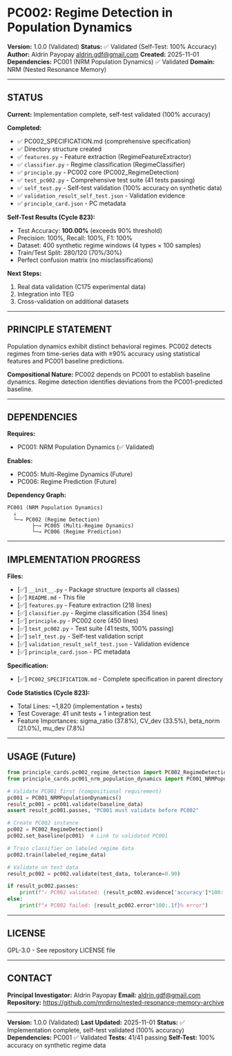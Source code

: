 # PC002: Regime Detection in Population Dynamics

**Version:** 1.0.0 (Validated)
**Status:** ✅ Validated (Self-Test: 100% Accuracy)
**Author:** Aldrin Payopay <aldrin.gdf@gmail.com>
**Created:** 2025-11-01
**Dependencies:** PC001 (NRM Population Dynamics) ✅ Validated
**Domain:** NRM (Nested Resonance Memory)

---

## STATUS

**Current:** Implementation complete, self-test validated (100% accuracy)

**Completed:**
- ✅ PC002_SPECIFICATION.md (comprehensive specification)
- ✅ Directory structure created
- ✅ `features.py` - Feature extraction (RegimeFeatureExtractor)
- ✅ `classifier.py` - Regime classification (RegimeClassifier)
- ✅ `principle.py` - PC002 core (PC002_RegimeDetection)
- ✅ `test_pc002.py` - Comprehensive test suite (41 tests passing)
- ✅ `self_test.py` - Self-test validation (100% accuracy on synthetic data)
- ✅ `validation_result_self_test.json` - Validation evidence
- ✅ `principle_card.json` - PC metadata

**Self-Test Results (Cycle 823):**
- Test Accuracy: **100.00%** (exceeds 90% threshold)
- Precision: 100%, Recall: 100%, F1: 100%
- Dataset: 400 synthetic regime windows (4 types × 100 samples)
- Train/Test Split: 280/120 (70%/30%)
- Perfect confusion matrix (no misclassifications)

**Next Steps:**
1. Real data validation (C175 experimental data)
2. Integration into TEG
3. Cross-validation on additional datasets

---

## PRINCIPLE STATEMENT

Population dynamics exhibit distinct behavioral regimes. PC002 detects regimes from time-series data with ≥90% accuracy using statistical features and PC001 baseline predictions.

**Compositional Nature:** PC002 depends on PC001 to establish baseline dynamics. Regime detection identifies deviations from the PC001-predicted baseline.

---

## DEPENDENCIES

**Requires:**
- PC001: NRM Population Dynamics (✅ Validated)

**Enables:**
- PC005: Multi-Regime Dynamics (Future)
- PC006: Regime Prediction (Future)

**Dependency Graph:**
```
PC001 (NRM Population Dynamics)
  ↓
  └─→ PC002 (Regime Detection)
        ├─→ PC005 (Multi-Regime Dynamics)
        └─→ PC006 (Regime Prediction)
```

---

## IMPLEMENTATION PROGRESS

**Files:**
- [✅] `__init__.py` - Package structure (exports all classes)
- [✅] `README.md` - This file
- [✅] `features.py` - Feature extraction (218 lines)
- [✅] `classifier.py` - Regime classification (354 lines)
- [✅] `principle.py` - PC002 core (450 lines)
- [✅] `test_pc002.py` - Test suite (41 tests, 100% passing)
- [✅] `self_test.py` - Self-test validation script
- [✅] `validation_result_self_test.json` - Validation evidence
- [✅] `principle_card.json` - PC metadata

**Specification:**
- [✅] `PC002_SPECIFICATION.md` - Complete specification in parent directory

**Code Statistics (Cycle 823):**
- Total Lines: ~1,820 (implementation + tests)
- Test Coverage: 41 unit tests + 1 integration test
- Feature Importances: sigma_ratio (37.8%), CV_dev (33.5%), beta_norm (21.0%), mu_dev (7.8%)

---

## USAGE (Future)

```python
from principle_cards.pc002_regime_detection import PC002_RegimeDetection
from principle_cards.pc001_nrm_population_dynamics import PC001_NRMPopulationDynamics

# Validate PC001 first (compositional requirement)
pc001 = PC001_NRMPopulationDynamics()
result_pc001 = pc001.validate(baseline_data)
assert result_pc001.passes, "PC001 must validate before PC002"

# Create PC002 instance
pc002 = PC002_RegimeDetection()
pc002.set_baseline(pc001)  # Link to validated PC001

# Train classifier on labeled regime data
pc002.train(labeled_regime_data)

# Validate on test data
result_pc002 = pc002.validate(test_data, tolerance=0.90)

if result_pc002.passes:
    print(f"✓ PC002 validated: {result_pc002.evidence['accuracy']*100:.1f}% accuracy")
else:
    print(f"✗ PC002 failed: {result_pc002.error*100:.1f}% error")
```

---

## LICENSE

GPL-3.0 - See repository LICENSE file

---

## CONTACT

**Principal Investigator:** Aldrin Payopay
**Email:** aldrin.gdf@gmail.com
**Repository:** https://github.com/mrdirno/nested-resonance-memory-archive

---

**Version:** 1.0.0 (Validated)
**Last Updated:** 2025-11-01
**Status:** ✅ Implementation complete, self-test validated (100% accuracy)
**Dependencies:** PC001 ✅ Validated
**Tests:** 41/41 passing
**Self-Test:** 100% accuracy on synthetic regime data
